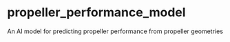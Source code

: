 # propeller_performance_model
An AI model for predicting propeller performance from propeller geometries
